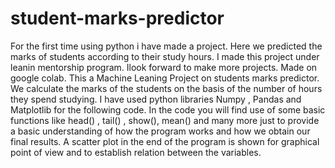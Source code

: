 # student-marks-predictor
For the first time using python i have made a project. Here we predicted the marks of students according to their study hours. I made this project under leanin mentorship program. Ilook forward to make more projects.
Made on google colab. This a Machine Leaning Project on students marks predictor. We calculate the marks of the students on the basis of the number of hours they spend studying. I have used python libraries Numpy , Pandas and Matplotlib for the following code. In the code you will find use of some basic functions like head() , tail() , show(), mean() and many more just to provide a basic understanding of how the program works and how we obtain our final results. A scatter plot in the end of the program is shown for graphical point of view and to establish relation between the variables. 
